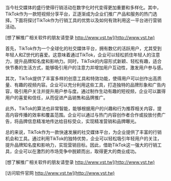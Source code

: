 当今社交媒体的盛行使得行销活动在数字化时代变得更加重要和多样化。其中，TikTok作为一款短视频分享平台，正逐渐成为企业们推广产品和服务的热门选择。下面将探讨TikTok作为行销工具的优势以及如何有效利用这一平台进行营销活动。

[想了解推广相关软件的朋友请登录 http://www.vst.tw](http://www.vst.tw)

首先，TikTok作为一个全球化的社交媒体平台，拥有数亿的活跃用户，尤其受到年轻人和Z世代的喜爱。这意味着通过TikTok，企业可以轻松抓住年轻人的注意力，提升品牌知名度和影响力。同时，TikTok的内容形式新颖、轻松有趣，适合快节奏的生活方式，能够吸引用户的注意力并增加用户互动性，激发用户参与感。

其次，TikTok提供了丰富多样的创意工具和特效功能，使得用户可以创作出高质量、有趣的视频内容。企业可以充分利用这些工具，打造独特的品牌形象和广告内容，吸引用户关注并提升用户参与度。通过制作生动有趣的短视频，企业可以赢得用户的喜爱和信任，从而促进产品销售和品牌推广。

此外，TikTok的算法也非常智能，能够根据用户的兴趣和行为推荐相关内容，提高内容传播的效率和覆盖范围。企业可以通过与热门内容创作者合作或投放付费广告，将品牌信息精准地传达给目标受众，实现精准营销和品牌曝光。

总的来说，TikTok作为一款快速发展的社交媒体平台，为企业提供了丰富的行销机会和工具。通过利用TikTok的独特优势，企业可以轻松吸引年轻用户的关注，提升品牌知名度和影响力，实现营销目标。因此，借助TikTok这一强大的行销工具，企业可以在激烈的市场竞争中脱颖而出，取得更大的商业成功。

[想了解推广相关软件的朋友请登录 http://www.vst.tw](http://www.vst.tw)


[访问软件官网 http://www.vst.tw](http://www.vst.tw)
